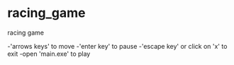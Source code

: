 # racing_game
racing game

-'arrows keys' to move
-'enter key' to pause
-'escape key' or click on 'x' to exit
-open 'main.exe' to play
